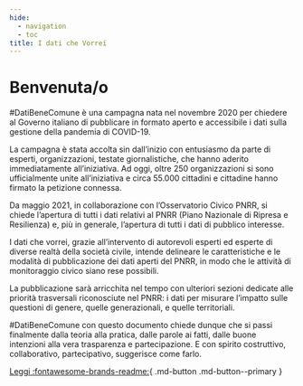 ```yaml
---
hide:
  - navigation
  - toc
title: I dati che Vorrei
---
```


# Benvenuta/o

#DatiBeneComune è una campagna nata nel novembre 2020 per chiedere al Governo italiano di pubblicare in formato aperto e accessibile i dati sulla gestione della pandemia di COVID-19.

La campagna è stata accolta sin dall’inizio con entusiasmo da parte di esperti, organizzazioni, testate giornalistiche, che hanno aderito immediatamente all’iniziativa. Ad oggi, oltre 250 organizzazioni si sono ufficialmente unite all’iniziativa e circa 55.000 cittadini e cittadine hanno firmato la petizione connessa.

Da maggio 2021, in collaborazione con l’Osservatorio Civico PNRR, si chiede l’apertura di tutti i dati relativi al PNRR (Piano Nazionale di Ripresa e Resilienza) e, più in generale, l’apertura di tutti i dati di pubblico interesse.

I dati che vorrei, grazie all’intervento di autorevoli esperti ed esperte di diverse realtà della società civile, intende delineare le caratteristiche e le modalità di pubblicazione dei dati aperti del PNRR, in modo che le attività di monitoraggio civico siano rese possibili.

La pubblicazione sarà arricchita nel tempo con ulteriori sezioni dedicate alle priorità trasversali riconosciute nel PNRR: i dati per misurare l’impatto sulle questioni di genere, quelle generazionali, e quelle territoriali.

#DatiBeneComune con questo documento chiede dunque che si passi finalmente dalla teoria alla pratica, dalle parole ai fatti, dalle buone intenzioni alla vera trasparenza e partecipazione. E con spirito costruttivo, collaborativo, partecipativo, suggerisce come farlo.

[Leggi :fontawesome-brands-readme:](dati-che-vorrei){ .md-button .md-button--primary }
